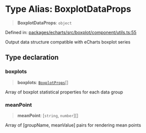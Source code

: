 # Type Alias: BoxplotDataProps

> **BoxplotDataProps**: `object`

Defined in: [packages/echarts/src/boxplot/component/utils.ts:55](https://github.com/GeoDaCenter/openassistant/blob/ae6e39c15b60e7a98a21d90a5bbeff5dc44c1295/packages/echarts/src/boxplot/component/utils.ts#L55)

Output data structure compatible with eCharts boxplot series

## Type declaration

### boxplots

> **boxplots**: [`BoxplotProps`](BoxplotProps.md)[]

Array of boxplot statistical properties for each data group

### meanPoint

> **meanPoint**: \[`string`, `number`\][]

Array of [groupName, meanValue] pairs for rendering mean points
